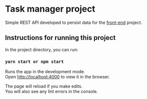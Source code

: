 # Task manager project

Simple REST API developed to persist data for the [front-end](https://github.com/talesmateus123/react-task-manager) project.

## Instructions for running this project

In the project directory, you can run:

### `yarn start or npm start`

Runs the app in the development mode.\
Open [http://localhost:4000](http://localhost:4000) to view it in the browser.

The page will reload if you make edits.\
You will also see any lint errors in the console.
